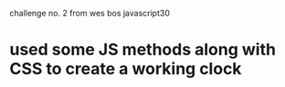 challenge no. 2 from wes bos javascript30

# used some JS methods along with CSS to create a working clock
